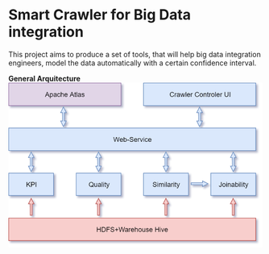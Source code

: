# Smart Crawler for Big Data integration

This project aims to produce a set of tools, that will help big data integration engineers, model the data automatically with a certain confidence interval.

**General Arquitecture**
![Alt text](SCBDI_General_Arquitecture.png?raw=true "SCBDI General Arquitecture V1")

